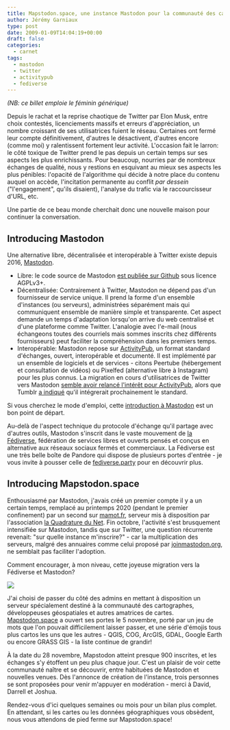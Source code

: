 ```yaml
---
title: Mapstodon.space, une instance Mastodon pour la communauté des cartographes
author: Jérémy Garniaux
type: post
date: 2009-01-09T14:04:19+00:00
draft: false
categories:
  - carnet
tags:
  - mastodon
  - twitter
  - activitypub
  - fediverse
---
```


*(NB: ce billet emploie le féminin générique)*

Depuis le rachat et la reprise chaotique de Twitter par Elon Musk, entre choix contestés, licenciements massifs et erreurs d'appréciation, un nombre croissant de ses utilisatrices fuient le réseau. Certaines ont fermé leur compte définitivement, d'autres le désactivent, d'autres encore (comme moi) y ralentissent fortement leur activité. L'occasion fait le larron: le côté toxique de Twitter prend le pas depuis un certain temps sur ses aspects les plus enrichissants. Pour beaucoup, nourries par de nombreux échanges de qualité, nous y restions en esquivant au mieux ses aspects les plus pénibles: l'opacité de l'algorithme qui décide à notre place du contenu auquel on accède, l'incitation permanente au conflit *par dessein* ("l'engagement", qu'ils disaient), l'analyse du trafic via le raccourcisseur d'URL, etc. 

Une partie de ce beau monde cherchait donc une nouvelle maison pour continuer la conversation.

## Introducing Mastodon

Une alternative libre, décentralisée et interopérable à Twitter existe depuis 2016, [Mastodon](https://en.wikipedia.org/wiki/Mastodon_(software)). 
- Libre: le code source de Mastodon [est publiée sur Github](https://github.com/mastodon/mastodon) sous licence AGPLv3+.
- Décentralisée: Contrairement à Twitter, Mastodon ne dépend pas d'un fournisseur de service unique. Il prend la forme d'un ensemble d'instances (ou serveurs), administrées séparément mais qui communiquent ensemble de manière simple et transparente. Cet aspect demande un temps d'adaptation lorsqu'on arrive du web centralisé et d'une plateforme comme Twitter. L'analogie avec l'e-mail (nous échangeons toutes des courriels mais sommes inscrits chez différents fournisseurs) peut faciliter la compréhension dans les premiers temps.
- Interopérable: Mastodon repose sur [ActivityPub](https://fr.wikipedia.org/wiki/ActivityPub), un format standard d'échanges, ouvert, interopérable et documenté. Il est implémenté par un ensemble de logiciels et de services - citons Peertube (hébergement et consultation de vidéos) ou Pixelfed (alternative libre à Instagram) pour les plus connus. La migration en cours d'utilisatrices de Twitter vers Mastodon [semble avoir relancé l'intérêt pour ActivityPub](https://thenewstack.io/devs-are-excited-by-activitypub-open-protocol-for-mastodon/), alors que Tumblr [a indiqué](https://techcrunch.com/2022/11/21/tumblr-to-add-support-for-activitypub-the-social-protocol-powering-mastodon-and-other-apps) qu'il intégrerait prochainement le standard. 

Si vous cherchez le mode d'emploi, cette [introduction à Mastodon](https://www.numerama.com/tech/246684-debuter-sur-mastodon-9-questions-pour-tout-comprendre-au-reseau-social-decentralise.html) est un bon point de départ. 

Au-delà de l'aspect technique du protocole d'échange qu'il partage avec d'autres outils, Mastodon s'inscrit dans le vaste mouvement de [la Fédiverse](https://fr.wikipedia.org/wiki/Fediverse), fédération de services libres et ouverts pensés et conçus en alternative aux réseaux sociaux fermés et commerciaux. La Fédiverse est une très belle boîte de Pandore qui dispose de plusieurs portes d'entrée - je vous invite à pousser celle de [fediverse.party](https://fediverse.party) pour en découvrir plus. 


## Introducing Mapstodon.space

Enthousiasmé par Mastodon, j'avais créé un premier compte il y a un certain temps, remplacé au printemps 2020 (pendant le premier confinement) par un second sur [mamot.fr](https://mamot.fr), serveur mis à disposition par l'association [la Quadrature du Net](https://www.laquadrature.net/). Fin octobre, l'activité s'est brusquement intensifiée sur Mastodon, tandis que sur Twitter, une question récurrente revenait: "sur quelle instance m'inscrire?" - car la multiplication des serveurs, malgré des annuaires comme celui proposé par [joinmastodon.org](https://joinmastodon.org), ne semblait pas faciliter l'adoption.

Comment encourager, à mon niveau, cette joyeuse migration vers la Fédiverse et Mastodon? 

![](albums/mapstodon/accueil.png)

J'ai choisi de passer du côté des admins en mettant à disposition un serveur spécialement destiné à la communauté des cartographes, développeuses géospatiales et autres amatrices de cartes. [Mapstodon.space](https://mapstodon.space) a ouvert ses portes le 5 novembre, porté par un jeu de mots que l'on pouvait difficilement laisser passer, et une série d'émojis tous plus cartos les uns que les autres - QGIS, COG, ArcGIS, GDAL, Google Earth ou encore GRASS GIS - la liste continue de grandir!

À la date du 28 novembre, Mapstodon atteint presque 900 inscrites, et les échanges s'y étoffent un peu plus chaque jour. C'est un plaisir de voir cette communauté naître et se découvrir, entre habituées de Mastodon et nouvelles venues. Dès l'annonce de création de l'instance, trois personnes se sont proposées pour venir m'appuyer en modération - merci à David, Darrell et Joshua.

Rendez-vous d'ici quelques semaines ou mois pour un bilan plus complet. En attendant, si les cartes ou les données géographiques vous obsèdent, nous vous attendons de pied ferme sur Mapstodon.space!